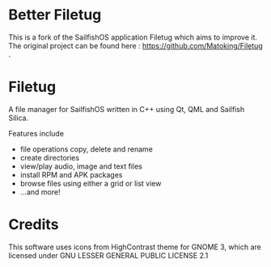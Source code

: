 Better Filetug
==============

This is a fork of the SailfishOS application Filetug which aims to improve it. The original project can be found here : https://github.com/Matoking/Filetug .

Filetug
=======

A file manager for SailfishOS written in C++ using Qt, QML and Sailfish Silica.

Features include
* file operations copy, delete and rename
* create directories
* view/play audio, image and text files
* install RPM and APK packages
* browse files using either a grid or list view
* ...and more!

Credits
=======
This software uses icons from HighContrast theme for GNOME 3, which are licensed under GNU LESSER GENERAL PUBLIC LICENSE 2.1
